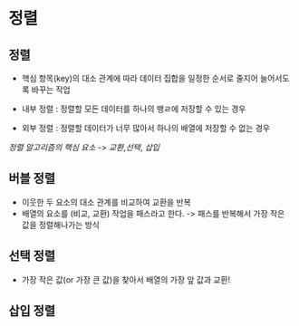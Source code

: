 #  정렬

## 정렬
- 핵심 항목(key)의 대소 관계에 따라 데이터 집합을 일정한 순서로 줄지어 늘어서도록 바꾸는 작업

- 내부 정렬 : 정렬할 모든 데이터를 하나의 뱅ㄹ에 저장할 수 있는 경우
- 외부 정렬 : 정렬할 데이터가 너무 많아서 하나의 배열에 저장할 수 없는 경우

_정렬 알고리즘의 핵심 요소_
->  *교환*,*선택*, *삽입*

## 버블 정렬
- 이웃한 두 요소의 대소 관계를 비교하여 교환을 반복
- 배열의 요소를 (비교, 교환) 작업을 패스라고 한다.
-> 패스를 반복해서 가장 작은 값을 정렬해나가는 방식

## 선택 정렬

- 가장 작은 값(or 가장 큰 값)을 찾아서 배열의 가장 앞 값과 교환!

## 삽입 정렬

